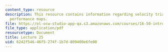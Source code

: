 ```yaml
---
content_type: resource
description: This resource contains information regarding velocity triangles; compressor
  performance maps.
file: https://ol-ocw-studio-app-qa.s3.amazonaws.com/courses/16-50-introduction-to-propulsion-systems-spring-2012/6242f54646f5274f1b7d809400e6fe00_MIT16_50S12_lec25.pdf
file_type: application/pdf
resourcetype: Document
title: Lecture 25
uid: 6242f546-46f5-274f-1b7d-809400e6fe00
---
```

